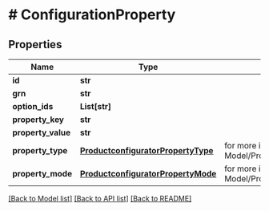 # # ConfigurationProperty


## Properties 


Name | Type | Description | Notes
------------ | ------------- | ------------- | -------------
**id**| **str** |   | [optional]
**grn**| **str** |   | [optional]
**option_ids**| **List[str]** |   | [optional]
**property_key**| **str** |   | [optional]
**property_value**| **str** |   | [optional]
**property_type**| [**ProductconfiguratorPropertyType**](ProductconfiguratorPropertyType.md) |  for more information please, see Model/ProductconfiguratorPropertyType.php  | [optional]
**property_mode**| [**ProductconfiguratorPropertyMode**](ProductconfiguratorPropertyMode.md) |  for more information please, see Model/ProductconfiguratorPropertyMode.php  | [optional]


[[Back to Model list]](../../README.md#models) [[Back to API list]](../../README.md#endpoints) [[Back to README]](../../README.md)


